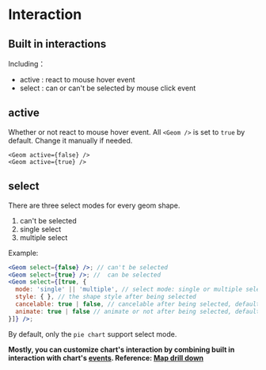 
# Interaction 

## Built in interactions
Including：
- active : react to mouse hover event
- select : can or can't be selected by mouse click event

## active 
Whether or not react to mouse hover event. All `<Geom />` is set to `true` by default. Change it manually if needed.

```
<Geom active={false} />
<Geom active={true} />
```

## select
There are three select modes for every geom shape.
1. can't be selected 
2. single select 
3. multiple select

Example:

```jsx
<Geom select={false} />; // can't be selected
<Geom select={true} />; //  can be selected
<Geom select={[true, {
  mode: 'single' || 'multiple', // select mode: single or multiple select
  style: { }, // the shape style after being selected 
  cancelable: true | false, // cancelable after being selected, default is true 
  animate: true | false // animate or not after being selected, default is true 
}]} />;
```

By default, only the `pie chart` support select mode.

**Mostly, you can customize chart's interaction by combining built in interaction with chart's [events](../api/chart.md#event). Reference: [Map drill down](https://alibaba.github.io/BizCharts/demo-detail.html?code=demo/map/drill-down)**



